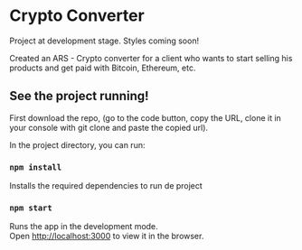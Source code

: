 # Crypto Converter 

Project at development stage. Styles coming soon!

Created an ARS - Crypto converter for a client who wants to start selling his products and get paid with Bitcoin, Ethereum, etc.

## See the project running!

First download the repo, (go to the code button, copy the URL, clone it in your console with git clone and paste the copied url).

In the project directory, you can run:

### `npm install`

Installs the required dependencies to run de project

### `npm start`

Runs the app in the development mode.\
Open [http://localhost:3000](http://localhost:3000) to view it in the browser.


